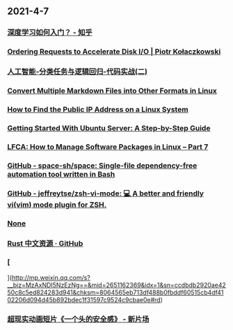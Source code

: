 
## 2021-4-7

### [深度学习如何入门？ - 知乎](https://www.zhihu.com/question/26006703/answer/1818676771?utm_medium=social&utm_oi=49336847171584&utm_source=com.instapaper.android)

### [Ordering Requests to Accelerate Disk I/O | Piotr Kołaczkowski](https://pkolaczk.github.io/disk-access-ordering/)

### [人工智能-分类任务与逻辑回归-代码实战(二)](https://juejin.cn/post/6946019430279315493)

### [Convert Multiple Markdown Files into Other Formats in Linux](https://itsfoss.com/convert-markdown-files/)

### [How to Find the Public IP Address on a Linux System](https://www.makeuseof.com/get-public-ip-address-in-linux/)

### [Getting Started With Ubuntu Server: A Step-by-Step Guide](https://www.makeuseof.com/ubuntu-server-guide/)

### [LFCA: How to Manage Software Packages in Linux – Part 7](https://www.tecmint.com/manage-software-packages-in-linux/)

### [GitHub - space-sh/space: Single-file dependency-free automation tool written in Bash](https://github.com/space-sh/space)

### [GitHub - jeffreytse/zsh-vi-mode: 💻 A better and friendly vi(vim) mode plugin for ZSH.](https://github.com/jeffreytse/zsh-vi-mode)

### [None](https://www.bilibili.com/video/av799972548/)

### [Rust 中文资源 · GitHub](https://github.com/rust-lang-cn)

### [
](http://mp.weixin.qq.com/s?__biz=MzAxNDI5NzEzNg==&mid=2651162369&idx=1&sn=ccdbdb2920ae4250c8c5ed824283d941&chksm=8064565eb713df488b0fbddf60515cb4df4102206d094d45b892bdec1f31597c9524c9cbae0e#rd)

### [超现实动画短片《一个头的安全感》 - 新片场](https://www.xinpianchang.com/a11210725)